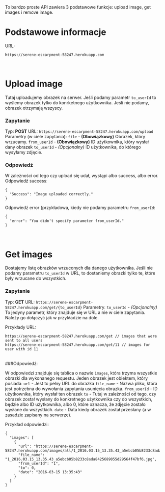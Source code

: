 To bardzo proste API zawiera 3 podstawowe funkcje: upload image, get images i remove image.

# Podstawowe informacje
URL:
```
https://serene-escarpment-58247.herokuapp.com
```

<br />

# Upload image
Tutaj uploadujemy obrazek na serwer. Jeśli podamy parametr `to_userId` to wyślemy obrazek tylko do konrketnego użytkownika. Jeśli nie podamy, obrazek otrzymają wszyscy.

### Zapytanie
Typ: **POST**
URL: `https://serene-escarpment-58247.herokuapp.com/upload`
Parametry (w ciele zapytania):
`file` - **(Obowiązkowy)** Obrazek, który wrzucamy.
`from_userId` - **(Obowiązkowy)** ID użytkownika, który wysłał dany obrazek
`to_userId` - _(Opcjonalny)_ ID użytkownika, do którego wysyłamy zdjęcie.
<br />
### Odpowiedź
W zależności od tego czy upload się udał, wystąpi albo success, albo error. Odpowiedź success:
```
{
  "Success": "Image uploaded correctly."
}
```

Odpowiedź error (przykładowa, kiedy nie podamy parametru `from_userId`:
```
{
  "error": "You didn't specify parameter from_userId."
}
```

<br />

# Get images
Dostajemy listę obrazków wrzuconych dla danego użytkownika. Jeśli nie podamy parametru `to_userId` w URL, to dostaniemy obrazki tylko te, które były wrzucane do wszystkich.

### Zapytanie

Typ: **GET**
URL: `https://serene-escarpment-58247.herokuapp.com/get/{to_userId}`
Parametry:
`to_userId` - _(Opcjonalny)_ To jedyny parametr, który znajduje się w URL a nie w ciele zapytania. Należy go dołączyć jak w przykładzie na dole.

Przykłady URL:
```
https://serene-escarpment-58247.herokuapp.com/get // images that were sent to all users
https://serene-escarpment-58247.herokuapp.com/get/11 // images for user with id 11
```
<br />
###Odpowiedź:

W odpowiedzi znajduje się tablica o nazwie `images`, która trzyma wszystkie obrazki dla wykonanego requestu. Jeden obrazek jest obiektem, który posiada:
`url` - Jest to pełny URL do obrazka
`file_name` - Nazwa pliku, która jest potrzebna do wywołania zapytania usunięcia obrazka.
`from_userId` - ID użytkownika, który wysłał ten obrazek
`to` - Tutaj w zależności od tego, czy obrazek został wysłany do konkretnego użytkownika czy do wszystkich, będzie albo ID użytkownika, albo 0, które oznacza, że zdjęcie zostało wysłane do wszystkich.
`date` - Data kiedy obrazek został przesłany (a w zasadzie zapisany na serwerze).

Przykład odpowiedzi:
```
{
  "images": [
    {
      "url": "https://serene-escarpment-58247.herokuapp.com/images/all/1_2016.03.15_13.35.43_a5ebcb05b8233c8ada8425689055d29564f47bf6.jpg",
      "file_name": "1_2016.03.15_13.35.43_a5ebcb05b8233c8ada8425689055d29564f47bf6.jpg",
      "from_userId": "1",
      "to": 0,
      "date": "2016-03-15 13:35:43"
    }
  ]
}
```
<br />
